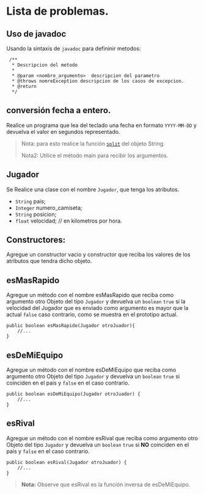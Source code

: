 # Lista de problemas.

## Uso de javadoc

Usando la sintaxis de `javadoc` para defininir metodos:

	 /**
	  * Descripcion del metodo
	  *
	  * @param <nombre_argumento>  descripcion del parametro
	  * @throws nomreException descripcion de los casos de excepcion.
	  * @return 
	  */

## conversión fecha a entero.

Realice un programa que lea del teclado una fecha en formato `YYYY-MM-DD` y devuelva el valor en segundos representado.

>Nota: para esto realice la función [`split`](http://docs.oracle.com/javase/6/docs/api/java/lang/String.html#split(java.lang.String)) del objeto String.
>
> Nota2: Utilice el método main para recibir los argumentos. 


## Jugador

Se Realice una clase con el nombre `Jugador`, que tenga los atributos.

 - `String` pais;
 - `Integer` numero_camiseta;
 - `String` posicion;
 - `float` velocidad; // en kilometros por hora.


## Constructores:

Agregue un constructor vacio y constructor que reciba los valores de los atributos que tendra dicho objeto.

## esMasRapido

Agregue un método con el nombre esMasRapido que reciba como argumento otro Objeto del tipo `Jugador`  y devuelva un `boolean` `true` si la velocidad del Jugador que es enviado como argumento es mayor que la actual `false` caso contrario, como se muestra en el prototipo actual.

	public boolean esMasRapido(Jugador otroJuador){
		//...
	}


## esDeMiEquipo


Agregue un método con el nombre esDeMiEquipo que reciba como argumento otro Objeto del tipo `Jugador`  y devuelva un `boolean` `true` si coinciden en el pais y `false` en el caso contrario.


	public boolean esDeMiEquipo(Jugador otroJuador) {
		//...
	}


## esRival


Agregue un método con el nombre esRival que reciba como argumento otro Objeto del tipo `Jugador`  y devuelva un `boolean` `true` si **NO** coinciden en el pais y `false` en el caso contrario.


	public boolean esRival(Jugador otroJuador) {
		//...
	}

>**Nota:** Observe que esRival es la función inversa de esDeMiEquipo.


